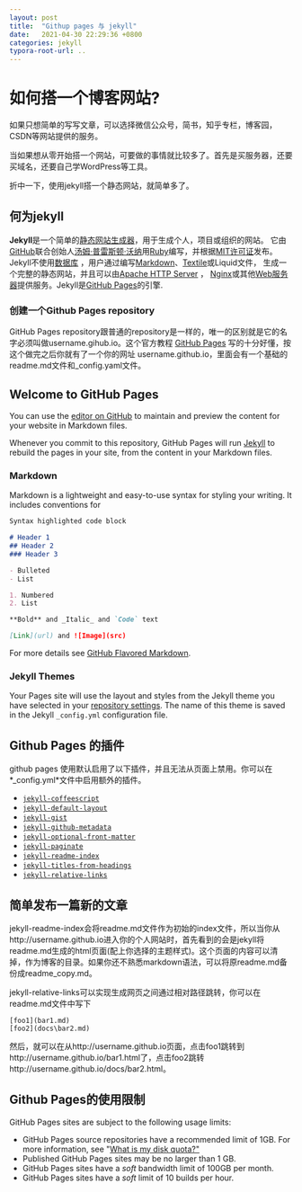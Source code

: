 ```yaml
---
layout: post
title:  "Githup pages 与 jekyll"
date:   2021-04-30 22:29:36 +0800
categories: jekyll
typora-root-url: ..
---
```


# 如何搭一个博客网站?

如果只想简单的写写文章，可以选择微信公众号，简书，知乎专栏，博客园，CSDN等网站提供的服务。	

当如果想从零开始搭一个网站，可要做的事情就比较多了。首先是买服务器，还要买域名，还要自己学WordPress等工具。

折中一下，使用jekyll搭一个静态网站，就简单多了。

## 何为jekyll

**Jekyll**是一个简单的[静态网站生成器](https://zh.wikipedia.org/w/index.php?title=网页模板引擎系统&action=edit&redlink=1)，用于生成个人，项目或组织的网站。 它由[GitHub](https://zh.wikipedia.org/wiki/GitHub)联合创始人[汤姆·普雷斯顿·沃纳](https://zh.wikipedia.org/wiki/汤姆·普雷斯顿·沃纳)用[Ruby](https://zh.wikipedia.org/wiki/Ruby)编写，并根据[MIT许可证](https://zh.wikipedia.org/wiki/MIT许可证)发布。Jekyll不使用[数据库](https://zh.wikipedia.org/wiki/数据库) ，用户通过编写[Markdown](https://zh.wikipedia.org/wiki/Markdown)、[Textile](https://zh.wikipedia.org/w/index.php?title=纺织品（标记语言）&action=edit&redlink=1)或Liquid文件， 生成一个完整的静态网站，并且可以由[Apache HTTP Server](https://zh.wikipedia.org/wiki/Apache_HTTP_Server) ， [Nginx](https://zh.wikipedia.org/wiki/Nginx)或其他[Web服务器](https://zh.wikipedia.org/wiki/Web服务器)提供服务。Jekyll是[GitHub Pages](https://zh.wikipedia.org/wiki/GitHub)的引擎.

### 创建一个Github Pages repository

GitHub Pages repository跟普通的repository是一样的，唯一的区别就是它的名字必须叫做username.gihub.io。这个官方教程 [GitHub Pages](https://pages.github.com) 写的十分好懂，按这个做完之后你就有了一个你的网址 username.github.io，里面会有一个基础的readme.md文件和_config.yaml文件。

## Welcome to GitHub Pages

You can use the [editor on GitHub](https://github.com/zph-programmer/zph-programer.github.io/edit/main/README.md) to maintain and preview the content for your website in Markdown files.

Whenever you commit to this repository, GitHub Pages will run [Jekyll](https://jekyllrb.com/) to rebuild the pages in your site, from the content in your Markdown files.

### Markdown

Markdown is a lightweight and easy-to-use syntax for styling your writing. It includes conventions for

```markdown
Syntax highlighted code block

# Header 1
## Header 2
### Header 3

- Bulleted
- List

1. Numbered
2. List

**Bold** and _Italic_ and `Code` text

[Link](url) and ![Image](src)
```

For more details see [GitHub Flavored Markdown](https://guides.github.com/features/mastering-markdown/).

### Jekyll Themes

Your Pages site will use the layout and styles from the Jekyll theme you have selected in your [repository settings](https://github.com/zph-programmer/zph-programer.github.io/settings). The name of this theme is saved in the Jekyll `_config.yml` configuration file.



## Github Pages 的插件

github pages 使用默认启用了以下插件，并且无法从页面上禁用。你可以在*_config.yml*文件中启用额外的插件。 

- [`jekyll-coffeescript`](https://github.com/jekyll/jekyll-coffeescript)
- [`jekyll-default-layout`](https://github.com/benbalter/jekyll-default-layout)
- [`jekyll-gist`](https://github.com/jekyll/jekyll-gist)
- [`jekyll-github-metadata`](https://github.com/jekyll/github-metadata)
- [`jekyll-optional-front-matter`](https://github.com/benbalter/jekyll-optional-front-matter)
- [`jekyll-paginate`](https://github.com/jekyll/jekyll-paginate)
- [`jekyll-readme-index`](https://github.com/benbalter/jekyll-readme-index)
- [`jekyll-titles-from-headings`](https://github.com/benbalter/jekyll-titles-from-headings)
- [`jekyll-relative-links`](https://github.com/benbalter/jekyll-relative-links)

## 简单发布一篇新的文章

jekyll-readme-index会将readme.md文件作为初始的index文件，所以当你从http://username.github.io进入你的个人网站时，首先看到的会是jekyll将readme.md生成的html页面(配上你选择的主题样式)。这个页面的内容可以清掉，作为博客的目录。如果你还不熟悉markdown语法，可以将原readme.md备份成readme_copy.md。

jekyll-relative-links可以实现生成网页之间通过相对路径跳转，你可以在readme.md文件中写下

```
[foo1](bar1.md)
[foo2](docs\bar2.md)
```

然后，就可以在从http://username.github.io页面，点击foo1跳转到http://username.github.io/bar1.html了，点击foo2跳转http://username.github.io/docs/bar2.html。



## Github Pages的使用限制

GitHub Pages sites are subject to the following usage limits:

- GitHub Pages source repositories have a recommended limit of 1GB. For more information, see "[What is my disk quota?"](https://docs.github.com/en/articles/what-is-my-disk-quota/#file-and-repository-size-limitations)
- Published GitHub Pages sites may be no larger than 1 GB.
- GitHub Pages sites have a *soft* bandwidth limit of 100GB per month.
- GitHub Pages sites have a *soft* limit of 10 builds per hour.




